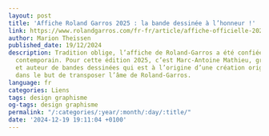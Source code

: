 ```yaml
---
layout: post
title: 'Affiche Roland Garros 2025 : la bande dessinée à l’honneur !'
link: https://www.rolandgarros.com/fr-fr/article/affiche-officielle-2025-marc-antoine-mathieu-bande-dessinee-tennis
author: Marion Theissen
published_date: 19/12/2024
description: Tradition oblige, l’affiche de Roland-Garros a été confiée à un artiste
  contemporain. Pour cette édition 2025, c’est Marc-Antoine Mathieu, graphiste, illustrateur
  et auteur de bandes dessinées qui est à l’origine d’une création originale réalisée
  dans le but de transposer l’âme de Roland-Garros.
language: fr
categories: Liens
tags: design graphisme
og-tags: design graphisme
permalink: "/:categories/:year/:month/:day/:title/"
date: '2024-12-19 19:11:04 +0100'
---
```

